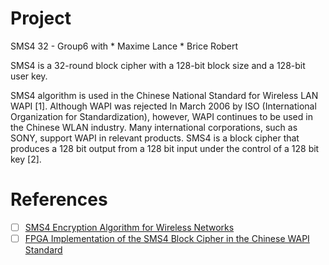 # Project

SMS4 32 - Group6 with 
              * Maxime Lance
              * Brice Robert

SMS4 is a 32-round block cipher with a 128-bit block size and a 128-bit user key.

SMS4 algorithm is used in the Chinese National Standard for Wireless LAN WAPI [1]. Although WAPI was rejected In March 2006 by ISO (International Organization for Standardization), however, WAPI continues to be used in the Chinese WLAN industry. Many international corporations, such as SONY, support WAPI in relevant products. SMS4 is a block cipher that produces a 128 bit output from a 128 bit input under the control of a 128 bit key [2].



# References

- [ ] [SMS4 Encryption Algorithm for Wireless Networks](https://eprint.iacr.org/2008/329.pdf)
- [ ] [FPGA Implementation of the SMS4 Block Cipher in the Chinese WAPI Standard](https://ieeexplore.ieee.org/document/4627140)

